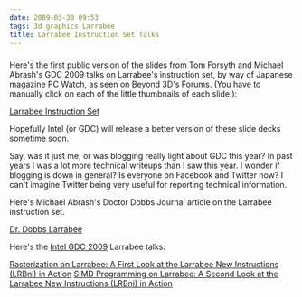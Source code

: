 ```yaml
---
date: 2009-03-30 09:53
tags: 3d graphics Larrabee
title: Larrabee Instruction Set Talks
---
```


###

Here's the first public version of the slides from Tom Forsyth and Michael
Abrash's GDC 2009 talks on Larrabee's instruction set, by way of Japanese
magazine PC Watch, as seen on Beyond 3D's Forums. (You have to manually click
on each of the little thumbnails of each slide.):

[Larrabee Instruction Set](http://pc.watch.impress.co.jp/docs/2009/0330/kaigai498.htm)

Hopefully Intel
(or GDC) will release a better version of these slide decks sometime soon.

Say, was it just me, or was blogging really light about GDC this year? In past
years I was a lot more technical writeups than I saw this year. I wonder if
blogging is down in general? Is everyone on Facebook and Twitter now? I can't
imagine Twitter being very useful for reporting technical information.

Here's Michael Abrash's Doctor Dobbs Journal article on the Larrabee instruction set.

[Dr. Dobbs Larrabee](http://www.ddj.com/hpc-high-performance-computing/216402188)

Here's the
[Intel GDC 2009](http://software.intel.com/en-us/articles/intel-at-gdc/)
Larrabee talks:

[Rasterization on Larrabee: A First Look at the Larrabee New Instructions (LRBni) in Action](http://software.intel.com/file/15542)
[SIMD Programming on Larrabee: A Second Look at the Larrabee New Instructions (LRBni) in Action](http://software.intel.com/file/15545)
